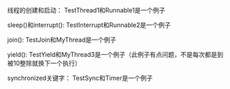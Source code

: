 线程的创建和启动：
TestThread1和Runnable1是一个例子

sleep()和interrupt():
TestInterrupt和Runnable2是一个例子

join():
TestJoin和MyThread是一个例子

yield():
TestYield和MyThread3是一个例子（此例子有点问题，不是每次都是到被10整除就换下一个执行）

synchronized关键字：
TestSync和Timer是一个例子